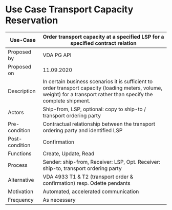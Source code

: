 # Use Case Transport Capacity Reservation
Use-Case |	Order transport capacity at a specified LSP for a specified contract relation  
---------|--------------------------------------------------------------------------------
Proposed by|	VDA PG API          
Proposed on|	11.09.2020         
Description|	In certain business scenarios it is sufficient to order transport capacity (loading meters, volume, weight) for a transport rather than specify the complete shipment.     
Actors|	Ship-from, LSP, optional: copy to ship-to / transport ordering party        
Pre-condition|	Contractual relationship between the transport ordering party and identified LSP    
Post-condition|	Confirmation      
Functions|	Create, Update, Read    
Process|	Sender: ship-from, Receiver: LSP,	Opt. Receiver: ship-to, transport ordering party    
Alternative|	VDA 4933 T1 & T2 (transport order & confirmation)  resp. Odette pendants     
Motivation |	Automated, accelerated communication    
Frequency|	As necessary      
